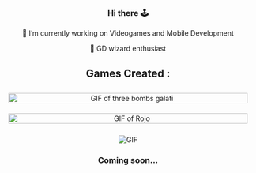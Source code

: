 <div align="center">
  
  ### Hi there 🕹️
  
  🔭 I’m currently working on Videogames and Mobile Development

  :tophat: GD wizard enthusiast

  ## Games Created :

<div style="display: flex; flex-wrap: wrap; justify-content: center; max-width: 600px; margin: auto;">
  <div style="flex: 1 1 50%; padding: 10px;">
    <a href="https://kinnaway.itch.io/three-bombs-galati">
      <img src="https://media.giphy.com/media/v1.Y2lkPTc5MGI3NjExN3Ezb2s4ZnZ3c2ZqMmh4YmRxcXk0NWt0MW5mOXNyZGJxaWxkcWppZiZlcD12MV9pbnRlcm5hbF9naWZfYnlfaWQmY3Q9Zw/FrRvW829p5q7zDYLSj/giphy-downsized-large.gif" alt="GIF of three bombs galati" style="width: 100%;">
    </a>
  </div>
  <div style="flex: 1 1 50%; padding: 10px;">
    <a href="https://kinnaway.itch.io/rojo">
      <img src="https://media.giphy.com/media/v1.Y2lkPTc5MGI3NjExc2IyMDZkNnJtcWFtbjJma3M1ZzVhN3RobjAzZGw1NTIzcXhxM2YzaSZlcD12MV9pbnRlcm5hbF9naWZfYnlfaWQmY3Q9Zw/3LWT8oT1LAg0Ik5ud8/giphy-downsized-large.gif" alt="GIF of Rojo" style="width: 100%;">
    </a>
  </div>
  <!-- Agregar más imágenes aquí -->
</div>

![GIF](https://media.giphy.com/media/JQmYLubZfhm8uz1Odr/giphy.gif)

  ### Coming soon...

</div>
